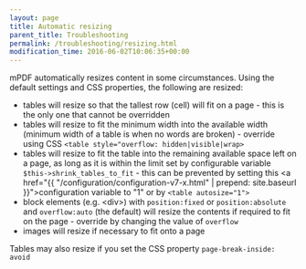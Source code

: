 ```yaml
---
layout: page
title: Automatic resizing
parent_title: Troubleshooting
permalink: /troubleshooting/resizing.html
modification_time: 2016-06-02T10:06:35+00:00
---
```


mPDF automatically resizes content in some circumstances. Using the default settings and CSS properties, 
the following are resized:

- tables will resize so that the tallest row (cell) will fit on a page - this is the only one that cannot be overridden
- tables will resize to fit the minimum width into the available width (minimum width of a table is when no 
  words are broken) - override using CSS `<table style="overflow: hidden|visible|wrap>`
- tables will resize to fit the table into the remaining available space left on a page, as long as it is 
  within the limit set by configurable variable `$this->shrink_tables_to_fit` - this can be prevented by setting this 
  <a href="{{ "/configuration/configuration-v7-x.html" | prepend: site.baseurl }}">configuration variable</a> to "1" 
  or by `<table autosize="1">`
- block elements (e.g. &lt;div&gt;) with `position:fixed` or `position:absolute` and `overflow:auto` (the default) will
  resize the contents if required to fit on the page - override by changing the value of `overflow`
- images will resize if necessary to fit onto a page

Tables may also resize if you set the CSS property `page-break-inside: avoid`

